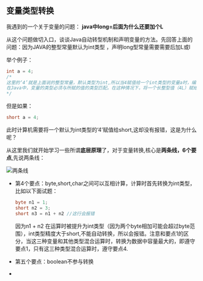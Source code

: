 ## 变量类型转换

我遇到的一个关于变量的问题：
**java中long=后面为什么还要加个L**

从这个问题做切入口，谈谈Java自动转型机制和声明变量的方法。先回答上面的问题：因为JAVA的整型常量默认为int类型 ，声明long型常量需要需要后加L或l

举个例子：
```java
int a = 4; 
/*
这里的‘4’就是上面说的整型常量，默认类型为int,所以当4赋值给一个int类型的变量a时，编译通过。
在Java中，变量的类型必须与所赋的值的类型匹配。在这种情况下，将一个长整型值（4L）赋给一个整型变量（int a）会导致编译错误。
*/
```


但是如果：
```java
short a = 4;
```
此时计算机需要将一个默认为int类型的‘4’赋值给short,这却没有报错，这是为什么呢？

从这里我们就开始学习一些所谓**底层原理**了，对于变量转换,核心是**两条线，6个要点**,先说两条线：

![两条线](https://github.com/liu2su/Java-SEnote/assets/96462566/d5dd8b2b-8c69-4213-9730-ced5bdc555b4)


- 第4个要点：byte,short,char之间可以互相计算，计算时首先转换为int类型，比如以下面试题：
  ```java
  byte n1 = 1;
  short n2 = 3;
  short n3 = n1 + n2 //这行会报错
  ```
  因为n1 + n2 在运算时被提升为int类型（因为两个byte相加可能会超过byte范围），int类型精度大于short,不能自动转换，所以会报错。注意和要点1的区分，当这三种变量和其他类型混合运算时，转换为数据中容量最大的，即遵守要点1，只有这三种类型混合运算时，遵守要点4.
  
- 第五个要点：boolean不参与转换
- 

